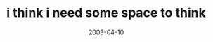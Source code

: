 ---
layout: base.njk
title : 'i think i need some space to think' 
view_title : 'i think i need some space to think' 
year : '2003' 
date : '2003-04-10' 
img_file : '/drawing/spacetothink.png' 
html_file : 'spacetothink' 
next_html : 'ithinkitistimeformeto.html' 
year_order : '73' 
permalink : "title/{{html_file}}.html"
---